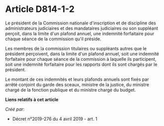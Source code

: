 # Article D814-1-2

Le président de la Commission nationale d'inscription et de discipline des administrateurs judiciaires et des mandataires
judiciaires ou son suppléant perçoit, dans la limite d'un plafond annuel, une indemnité forfaitaire pour chaque séance de la
commission qu'il préside.

Les membres de la commission titulaires ou suppléants autres que le président perçoivent, dans la limite d'un plafond annuel,
soit une indemnité forfaitaire pour chaque séance de la commission à laquelle ils participent, soit une indemnité forfaitaire
pour les rapports dont ils sont chargés par le président.

Le montant de ces indemnités et leurs plafonds annuels sont fixés par arrêté conjoint du garde des sceaux, ministre de la
justice, du ministre chargé de la fonction publique et du ministre chargé du budget.

**Liens relatifs à cet article**

_Créé par_:

  - Décret n°2019-276 du 4 avril 2019 - art. 1
